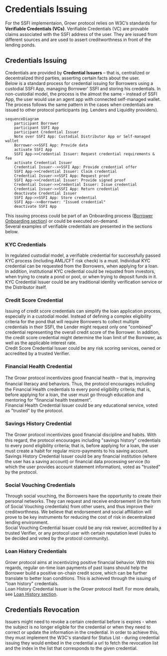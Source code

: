 # Credentials Issuing
For the SSFI implementaion, Growr protocol relies on W3C’s standards for **Veriﬁable Credentials (VCs)**. Verifiable Credentials (VC) are provable claims associated with the SSFI address of the user. They are issued from different sources and are used to assert creditworthness in front of the lending ponds.  
## Credentials Issuing
Credentials are provided by **Credential Issuers** – that is, centralized or decentralized third parties, asserting certain facts about the user.  
Below is a standard process for credential issuing for Borrowers using a custodial SSFI App, managing Borrower' SSFI and storing his credentials. In non-custodial model, the process is the almost the same - instead of SSFI App, the user would use an agent app with connected self-managed wallet. The process follows the same pattern in the cases when credentials are issued to other protocol participants (eg. Lenders and Liquidity providers).
```mermaid
sequenceDiagram
    participant Borrower
    participant SSFI App
    participant Credential Issuer
    Note over SSFI App: Custodial Distributor App or Self-managed wallet
    Borrower->>SSFI App: Provide data
    activate SSFI App
    SSFI App->>Credential Issuer: Request credential requirements & fee
    activate Credential Issuer
    Credential Issuer-->>SSFI App: Provide credential offer
    SSFI App->>Credential Issuer: Claim credential
    Credential Issuer->>SSFI App: Request proof
    SSFI App->>Credential Issuer: Provide signed proof
    Credential Issuer->>Credential Issuer: Issue credential
    Credential Issuer->>SSFI App: Return credential
    deactivate Credential Issuer
    SSFI App->>SSFI App: Store credential
    SSFI App-->>Borrower: "Issued credential"
    deactivate SSFI App
```
This issuing process could be part of an Onboarding process ([Borrower Onboarding section](./B-Identity-1-Onboarding.md)) or could be executed on-demand.  
Several examples of verifiable credentials are presented in the sections below.
### KYC Credentials
In regulated custodial model, a verifiable credential for successfully passed KYC process (including AML/CFT risk check) is a must. Individual KYC credential can be requested from the Borrowers, when applying for a loan. In addition, institutional KYC credential could be requsted from investors, when trying to create a pond or pool, or when trying to deposit funds in it.  
KYC Credential Issuer could be any traditional identity verification service or the Distributor itself.
### Credit Score Credential
Issuing of credit score credentials can simplify the loan application process, especially in a custodial model. Instead of defining a complex eligibility criteria for the pond that will require Borrowers to collect multiple credentials in their SSFI, the Lender might request only one "combined" credential representing the overall credit score of the Borrower. In addition, the credit score credential might determine the loan limit of the Borrower, as well as the applicable interest rate.   
Credit Score Credential Issuer could be any risk scoring services, owned or accredited by a trusted Verifier.
### Financial Health Credential
The Growr protocol incentivizes good ﬁnancial health – that is, improving ﬁnancial literacy and behaviors. Thus, the protocol encourages including the Financial Health credentials to every pond eligibility criteria; that is, before applying for a loan, the user must go through education and mentoring for "financial health treatment".  
Financial Health Credential Issuer could be any educational service, voted as "trusted" by the protocol.
### Savings History Credential
The Growr protocol incentivizes good ﬁnancial discipline and habits. With this regard, the protocol encourages including "savings history" credentials to every pond eligibility criteria; that is, before applying for a loan, the user must create a habit for regular micro-payments to his saving account.    
Savings History Credential Issuer could be any financial institution (where the user has a saving account) or financial data processing service (to which the user provides account statement information), voted as "trusted" by the protocol.
### Social Vouching Credentials
Through social vouching, the Borrowers have the opportunity to create their personal networks. They can request and receive endorsement (in the form of Social Vouching credentials) from other users, and thus improve their creditworthness. We believe that endorsement and social affiliation will prove to be key instruments for reducing the cost of risk in decentralized lending environment.  
Social Vouching Credential Issuer could be any risk rewiver, accredited by a trusted Verifier, or any protocol user with certain reputation level (rules to be decided and voted by the protocol community).
### Loan History Credentials
Growr protocol aims at incentivizing positive financial behavior. With this regards, regular on-time loan payments of past loans should help the Borrower build a positive on-chain credit score, which can be further translate to better loan conditions. This is achieved through the issuing of "loan history" credentials.  
Loan History Credential Issuer is the Growr protocol itself. For more details, see [Loan History section](./C-Risk-Mgmt-7-Loan-History.md).
## Credentials Revocation
Issuers might need to revoke a certain credential before is expires - when the subject is no longer eligible for the credential or when they need to correct or update the information in the credential. In order to achieve this, they must implement the W3C's standard for Status List - during credential issuing they would embed in the credential a url to fetch the revocation list and the index in the list that corresponds to the given credential.
